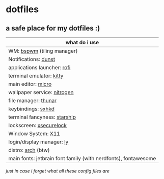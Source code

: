 # dotfiles
a safe place for my dotfiles :)
---

|        what do i use        |
|-----------------------------|
| WM: [bspwm](https://github.com/baskerville/bspwm) (tiling manager)  |
| Notifications: [dunst](https://github.com/dunst-project/dunst)       |
| applications launcher: [rofi](https://github.com/davatorium/rofi) |
| terminal emulator: [kitty](https://sw.kovidgoyal.net/kitty/)    |
| main editor: [micro](https://github.com/zyedidia/micro)          |
| wallpaper service: [nitrogen](https://wiki.archlinux.org/title/Nitrogen) |
| file manager: [thunar](https://wiki.archlinux.org/title/Thunar)        |
| keybindings: [sxhkd](https://github.com/baskerville/sxhkd)          |
| terminal fancyness: [starship](https://starship.rs/guide/#%F0%9F%9A%80-installation)|
| lockscreen: [xsecurelock](https://github.com/google/xsecurelock)     |
| Window System: [X11](https://wiki.archlinux.org/title/Xorg)          |
| login/display manager: [ly](https://github.com/fairyglade/ly)   |
| distro: [arch](https://archlinux.org/) (btw)          |
| main fonts: jetbrain font family (with nerdfonts), fontawesome                     |

_just in case i forget what all these config files are_ 
